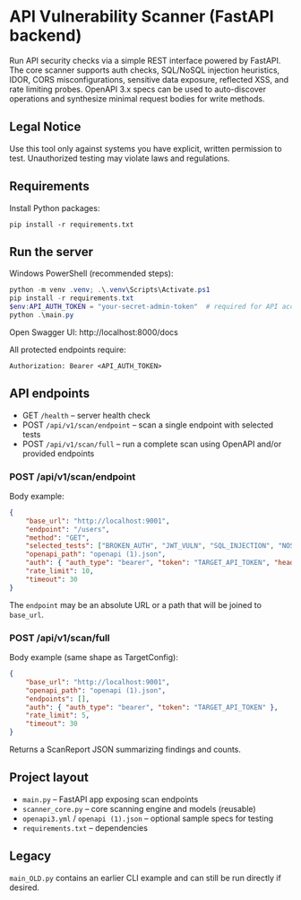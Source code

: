 # API Vulnerability Scanner (FastAPI backend)

Run API security checks via a simple REST interface powered by FastAPI. The core scanner supports auth checks, SQL/NoSQL injection heuristics, IDOR, CORS misconfigurations, sensitive data exposure, reflected XSS, and rate limiting probes. OpenAPI 3.x specs can be used to auto-discover operations and synthesize minimal request bodies for write methods.

## Legal Notice

Use this tool only against systems you have explicit, written permission to test. Unauthorized testing may violate laws and regulations.

## Requirements

Install Python packages:

```
pip install -r requirements.txt
```

## Run the server

Windows PowerShell (recommended steps):

```powershell
python -m venv .venv; .\.venv\Scripts\Activate.ps1
pip install -r requirements.txt
$env:API_AUTH_TOKEN = "your-secret-admin-token"  # required for API access
python .\main.py
```

Open Swagger UI: http://localhost:8000/docs

All protected endpoints require:

```
Authorization: Bearer <API_AUTH_TOKEN>
```

## API endpoints

- GET `/health` – server health check
- POST `/api/v1/scan/endpoint` – scan a single endpoint with selected tests
- POST `/api/v1/scan/full` – run a complete scan using OpenAPI and/or provided endpoints

### POST /api/v1/scan/endpoint

Body example:

```json
{
    "base_url": "http://localhost:9001",
    "endpoint": "/users",
    "method": "GET",
    "selected_tests": ["BROKEN_AUTH", "JWT_VULN", "SQL_INJECTION", "NOSQL_INJECTION", "IDOR", "CORS", "INFO_DISCLOSURE", "XSS", "RATE_LIMIT"],
    "openapi_path": "openapi (1).json",
    "auth": { "auth_type": "bearer", "token": "TARGET_API_TOKEN", "header_name": "Authorization" },
    "rate_limit": 10,
    "timeout": 30
}
```

The `endpoint` may be an absolute URL or a path that will be joined to `base_url`.

### POST /api/v1/scan/full

Body example (same shape as TargetConfig):

```json
{
    "base_url": "http://localhost:9001",
    "openapi_path": "openapi (1).json",
    "endpoints": [],
    "auth": { "auth_type": "bearer", "token": "TARGET_API_TOKEN" },
    "rate_limit": 5,
    "timeout": 30
}
```

Returns a ScanReport JSON summarizing findings and counts.

## Project layout

- `main.py` – FastAPI app exposing scan endpoints
- `scanner_core.py` – core scanning engine and models (reusable)
- `openapi3.yml` / `openapi (1).json` – optional sample specs for testing
- `requirements.txt` – dependencies

## Legacy

`main_OLD.py` contains an earlier CLI example and can still be run directly if desired.
